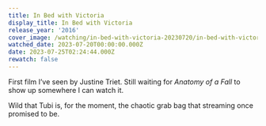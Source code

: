 ```yaml
---
title: In Bed with Victoria
display_title: In Bed with Victoria
release_year: '2016'
cover_image: /watching/in-bed-with-victoria-20230720/in-bed-with-victoria.jpg
watched_date: 2023-07-20T00:00:00.000Z
date: 2023-07-25T02:24:44.000Z
rewatch: false
---
```

First film I’ve seen by Justine Triet. Still waiting for _Anatomy of a Fall_ to show up somewhere I can watch it.

Wild that Tubi is, for the moment, the chaotic grab bag that streaming once promised to be.
